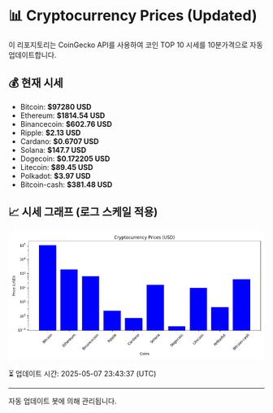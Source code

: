 
# 📊 Cryptocurrency Prices (Updated)

이 리포지토리는 CoinGecko API를 사용하여 코인 TOP 10 시세를 10분가격으로 자동 업데이트합니다.

## 💰 현재 시세
- Bitcoin: **$97280 USD**
- Ethereum: **$1814.54 USD**
- Binancecoin: **$602.76 USD**
- Ripple: **$2.13 USD**
- Cardano: **$0.6707 USD**
- Solana: **$147.7 USD**
- Dogecoin: **$0.172205 USD**
- Litecoin: **$89.45 USD**
- Polkadot: **$3.97 USD**
- Bitcoin-cash: **$381.48 USD**

## 📈 시세 그래프 (로그 스케일 적용)
![Crypto Prices](crypto_prices.png)

⏳ 업데이트 시간: 2025-05-07 23:43:37 (UTC)

---
자동 업데이트 봇에 의해 관리됩니다.
